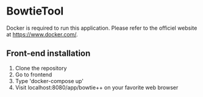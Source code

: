 # BowtieTool

Docker is required to run this application. Please refer to the officiel website at https://www.docker.com/.

## Front-end installation

1. Clone the repository
2. Go to frontend
3. Type 'docker-compose up'
4. Visit localhost:8080/app/bowtie++ on your favorite web browser
